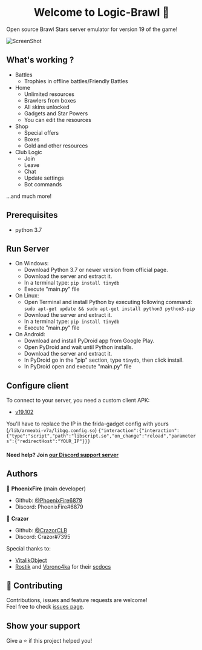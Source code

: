 <h1 align="center">Welcome to Logic-Brawl 👋</h1>

Open source Brawl Stars server emulator for version 19 of the game!


![ScreenShot](https://cdn.discordapp.com/attachments/1193175114703962134/1204731323298877450/Screenshot_20240207_071156.jpg?ex=65d5cc7a&is=65c3577a&hm=fd3aa92ea4d7ef0bf0e51cdc3a5df038db2aaf2d21a06bfa3fdd2538a3fcb67b&) 


## What's working ?
- Battles
  - Trophies in offline battles/Friendly Battles
- Home
  - Unlimited resources
  - Brawlers from boxes  
  - All skins unlocked
  - Gadgets and Star Powers
  - You can edit the resources
- Shop
  - Special offers
  - Boxes
  - Gold and other resources 
- Club Logic
  - Join
  - Leave
  - Chat
  - Update settings
  - Bot commands

...and much more!


## Prerequisites

- python 3.7




## Run Server
- On Windows:
    - Download Python 3.7 or newer version from official page.
    - Download the server and extract it.
    - In a terminal type: ```pip install tinydb```
    - Execute "main.py" file
- On Linux:
    - Open Terminal and install Python by executing following command:
    ```sudo apt-get update && sudo apt-get install python3 python3-pip```
    - Download the server and extract it.
    - In a terminal type: ```pip install tinydb```
    - Execute "main.py" file
- On Android:
    - Download and install PyDroid app from Google Play.
    - Open PyDroid and wait until Python installs.
    - Download the server and extract it.
    - In PyDroid go in the "pip" section, type ```tinydb```, then click install.
    - In PyDroid open and execute "main.py" file


## Configure client
To connect to your server, you need a custom client APK:
- [v19.102](https://mega.nz/file/hQETlKyS#lPigz46_DCNIdI3g16e6AJqBJ0oFTpVEU02FroiMGcM)

You'll have to replace the IP in the frida-gadget config with yours (```/lib/armeabi-v7a/libgg.config.so```) ```{"interaction":{"interaction":{"type":"script","path":"libscript.so","on_change":"reload","parameters":{"redirectHost":"YOUR_IP"}}}```







#### Need help? Join [our Discord support server](https://discord.gg/2t4QXyuSKW)




## Authors

👤 **PhoenixFire** (main developer)

* Github: [@PhoenixFire6879](https://github.com/PhoenixFire6879)
* Discord: PhoenixFire#6879

👤 **Crazor**

* Github: [@CrazorCLB](https://github.com/CrazorCLB)
* Discord: Crazor#7395

Special thanks to:
- [VitalikObject](https://github.com/VitalikObject)
- [Rostik](https://github.com/RostikDevv) and [Vorono4ka](https://github.com/Vorono4ka) for their [scdocs](https://github.com/RostikDevv/scdocs)


## 🤝 Contributing

Contributions, issues and feature requests are welcome!<br />Feel free to check [issues page](https://github.com/PhoenixFire6879/Classic-Brawl/issues).

## Show your support

Give a ⭐️ if this project helped you!
